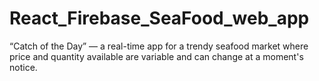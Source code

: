 # React_Firebase_SeaFood_web_app
“Catch of the Day” — a real-time app for a trendy seafood market where price and quantity available are variable and can change at a moment's notice.

